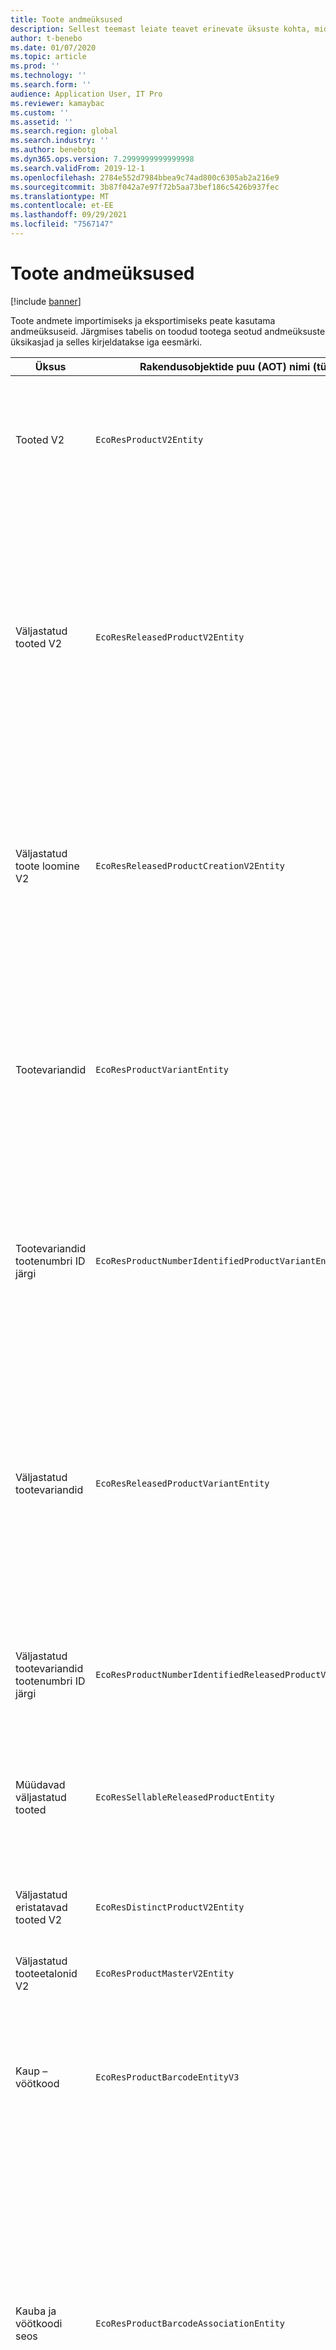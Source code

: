 ```yaml
---
title: Toote andmeüksused
description: Sellest teemast leiate teavet erinevate üksuste kohta, mida saab kasutada toote andmete importimiseks ja eksportimiseks.
author: t-benebo
ms.date: 01/07/2020
ms.topic: article
ms.prod: ''
ms.technology: ''
ms.search.form: ''
audience: Application User, IT Pro
ms.reviewer: kamaybac
ms.custom: ''
ms.assetid: ''
ms.search.region: global
ms.search.industry: ''
ms.author: benebotg
ms.dyn365.ops.version: 7.2999999999999998
ms.search.validFrom: 2019-12-1
ms.openlocfilehash: 2784e552d7984bbea9c74ad800c6305ab2a216e9
ms.sourcegitcommit: 3b87f042a7e97f72b5aa73bef186c5426b937fec
ms.translationtype: MT
ms.contentlocale: et-EE
ms.lasthandoff: 09/29/2021
ms.locfileid: "7567147"
---
```

# <a name="product-data-entities"></a>Toote andmeüksused

[!include [banner](../includes/banner.md)]

Toote andmete importimiseks ja eksportimiseks peate kasutama andmeüksuseid. Järgmises tabelis on toodud tootega seotud andmeüksuste üksikasjad ja selles kirjeldatakse iga eesmärki.

| Üksus | Rakendusobjektide puu (AOT) nimi (tüüp) | Märkmed |
|--------|-------------------------------------------|-------|
| Tooted V2 | `EcoResProductV2Entity` | Seda üksust kasutatakse ühiskasutuses toodete, eristatavate toodete ja tooteetalonide importimiseks ja eksportimiseks. See võimaldab uuendusi. See ei toeta komplektil põhinevaid SQL-toiminguid. See on avatud andmeprotokolli (OData) jaoks lubatud. |
| Väljastatud tooted V2 | `EcoResReleasedProductV2Entity` | Seda üksust kasutatakse väljatatud toodete, eristatavate toodete ja tooteetalonide importimiseks ja eksportimiseks. See võimaldab uuendusi. See nõuab, et ühiskasutuses toode oleks juba loodud. Uue väljastatud toote importimisel toimub ühiskasutuses toote vabastamine. Olemas on ka eraldi üksused, mida saab kasutada väljastatud tooteetalonide ja väljastatud eristatavate variantide importimiseks ja eksportimiseks. See üksus ei toeta kogumipõhiseid SQL-toiminguid ega kustutustoiminguid. See on OData jaoks lubatud. |
| Väljastatud toote loomine V2 | `EcoResReleasedProductCreationV2Entity` | Seda üksust kasutatakse jagatud toodete ja väljastatud toodete korraga importimiseks. Kuigi see toetab eksportimisi, ei soovitata seda kasutada, kuna üksuse eesmärk on toote loomine. See ei toeta värskendusi. See toetab piiratud väljade kogumit (toote loomise dialoogiboksis saadaolevad väljad). See ei toeta komplektil põhinevaid SQL-toiminguid. See ei ole OData kaudu kättesaadav. |
| Tootevariandid | `EcoResProductVariantEntity` | Seda üksust kasutatakse ühiskasutuses tootevariantide importimiseks ja eksportimiseks. See võimaldab uuendusi. See nõuab, et dimensiooniväärtused oleks juba loodud. Integratsioonivõti on tooteetalon pluss tootedimensioonid. See üksus ei toeta komplektil põhinevaid SQL-toiminguid. See on OData jaoks lubatud. See toetab kustutustoiminguid. Seda ei saa uute tootedimensioonide lisamise kaudu laiendada. |
| Tootevariandid tootenumbri ID järgi | `EcoResProductNumberIdentifiedProductVariantEntity` | Seda üksust kasutatakse ühiskasutuses tootevariantide importimiseks ja eksportimiseks. See võimaldab uuendusi. See nõuab, et dimensiooniväärtused oleks juba loodud. Integratsioonivõti on tootenumber (ent üksuse **Tootevariandid** integratsioonivõti on tooteetalon pluss tootedimensioonid). |
| Väljastatud tootevariandid | `EcoResReleasedProductVariantEntity` | Seda üksust kasutatakse väljastatud tootevariantide importimiseks ja eksportimiseks. See võimaldab uuendusi. See nõuab, et ühiskasutuses tootevariandid oleks juba loodud. Uue väljastatud tootevariandi importimisel toimub ühiskasutuses tootevariandi vabastamine. See üksus ei toeta komplektil põhinevaid SQL-toiminguid. See on OData jaoks lubatud. Kuigi see toetab kustutustoiminguid, mille kasutamine põhjustab hetkel andmete rikkumist praeguse platvormi vea tõttu. Seda üksust ei saa uute tootedimensioonide lisamise kaudu laiendada. |
| Väljastatud tootevariandid tootenumbri ID järgi | `EcoResProductNumberIdentifiedReleasedProductVariantEntity` | See üksus sarnaneb üksusele **Väljastatud tootevariandid**, kuid integratsioonivõti on tootenumber, mitte tooteetalon pluss tootedimensioonid. Seda saab uute tootedimensioonide lisamise kaudu laiendada. |
| Müüdavad väljastatud tooted | `EcoResSellableReleasedProductEntity` | Seda üksust kasutatakse ainult müüdavate toodete eksportimiseks. Müüdavad tooted on toote, mis omavat teavet, mida need müügitellimuses kasutamiseks vajavad. Samad reeglid kehtivad, kui toode valideeritakse funktsiooniga **Valideeri** lehel **Vabastatud tooted**. |
| Väljastatud eristatavad tooted V2 | `EcoResDistinctProductV2Entity` | Seda üksust kasutatakse eristatavate toodete eksportimiseks. Need eristatavad tooted võivad olla tooted, alamtüübi tooted ja tootevariandid. |
| Väljastatud tooteetalonid V2 | `EcoResProductMasterV2Entity` | Seda üksust kasutatakse tooteetalonide importimiseks ja eksportimiseks. See pole andmehalduse jaoks lubatud. |
| Kaup – vöötkood | `EcoResProductBarcodeEntityV3` | Seda üksust kasutatakse toodete ja vöötkoodide eksportimiseks. Selle üksuse korral pole lubatud muudatuste jälgimine, värskendamine ega kustutamine. Vöötkoodide muudatuste jälgimiseks, värskendamiseks või kustutamiseks kasutage **Üksus - Kauba vöötkood** üksust. |
| Kauba ja vöötkoodi seos | `EcoResProductBarcodeAssociationEntity` | Seda üksust kasutatakse toodete ja vöötkoodide eksportimiseks. See võimaldab jälgida muudatusi, värskendada ja kustutada. Üksuse kasutamiseks peab funktsioon *Kauba ja vöötkoodi täiustused* olema lubatud [funktsioonihalduses](../../fin-ops-core/fin-ops/get-started/feature-management/feature-management-overview.md). Selle üksuse võti on `AssociationID`, mis loob seose vöötkoodi ja toote vahel. Selle võtme toe lisamiseks asustatakse tabel `InventitemBarcodeAssociation` olemasoleva kauba vöötkoodiandmetega, kui lülitate funktsiooni sisse. Tabelit kasustatakse pakett-töö kaudu ja kui vöötkoodi tabelil on palju kirjeid, võib pakett-töö käitamiseks kuluda palju aega. Seetõttu soovitame teil funktsioon lubada (ja seega pakett-töö käitada) ajal, mis sobib teie ettevõtte graafikuga. |
| Toote elutsükli olekud | `EcoResProductLifecycleSateEntity` | Seda üksust kasutatakse erinevate toote töötsükli olekute importimiseks ja eksportimiseks, mida saab tootele määrata. |

> [!NOTE]
> Saate kasutada andmeüksust **Väljastatud tooted V2** toodete süsteemi importimiseks ainult siis, kui ühiskasutuses toode on juba loodud. Vastasel juhul tuleb toodete süsteemi importimiseks kasutada andmeüksust **Toote loomine**.


[!INCLUDE[footer-include](../../includes/footer-banner.md)]